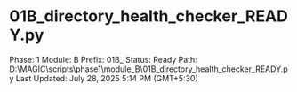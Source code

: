 # 01B_directory_health_checker_READY.py

Phase: 1
Module: B
Prefix: 01B_
Status: Ready
Path: D:\MAGIC\scripts\phase1\module_B\01B_directory_health_checker_READY.py
Last Updated: July 28, 2025 5:14 PM (GMT+5:30)